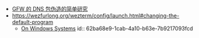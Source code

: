 - [GFW 的 DNS 包伪造的简单研究](https://blog.ddosolitary.org/posts/research-on-dns-packet-forgery-of-gfw/)
- https://wezfurlong.org/wezterm/config/launch.html#changing-the-default-program
	- [On Windows Systems](https://wezfurlong.org/wezterm/config/launch.html#on-windows-systems)
	  id:: 62ba68e9-1cab-4a10-b63e-7b9217093fcd